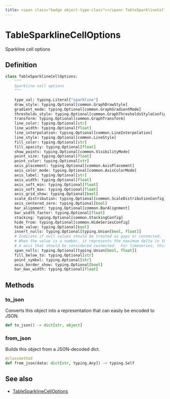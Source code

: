 ```yaml
---
title: <span class="badge object-type-class"></span> TableSparklineCellOptions
---
```

# <span class="badge object-type-class"></span> TableSparklineCellOptions

Sparkline cell options

## Definition

```python
class TableSparklineCellOptions:
    """
    Sparkline cell options
    """

    type_val: typing.Literal["sparkline"]
    draw_style: typing.Optional[common.GraphDrawStyle]
    gradient_mode: typing.Optional[common.GraphGradientMode]
    thresholds_style: typing.Optional[common.GraphThresholdsStyleConfig]
    transform: typing.Optional[common.GraphTransform]
    line_color: typing.Optional[str]
    line_width: typing.Optional[float]
    line_interpolation: typing.Optional[common.LineInterpolation]
    line_style: typing.Optional[common.LineStyle]
    fill_color: typing.Optional[str]
    fill_opacity: typing.Optional[float]
    show_points: typing.Optional[common.VisibilityMode]
    point_size: typing.Optional[float]
    point_color: typing.Optional[str]
    axis_placement: typing.Optional[common.AxisPlacement]
    axis_color_mode: typing.Optional[common.AxisColorMode]
    axis_label: typing.Optional[str]
    axis_width: typing.Optional[float]
    axis_soft_min: typing.Optional[float]
    axis_soft_max: typing.Optional[float]
    axis_grid_show: typing.Optional[bool]
    scale_distribution: typing.Optional[common.ScaleDistributionConfig]
    axis_centered_zero: typing.Optional[bool]
    bar_alignment: typing.Optional[common.BarAlignment]
    bar_width_factor: typing.Optional[float]
    stacking: typing.Optional[common.StackingConfig]
    hide_from: typing.Optional[common.HideSeriesConfig]
    hide_value: typing.Optional[bool]
    insert_nulls: typing.Optional[typing.Union[bool, float]]
    # Indicate if null values should be treated as gaps or connected.
    # When the value is a number, it represents the maximum delta in the
    # X axis that should be considered connected.  For timeseries, this is milliseconds
    span_nulls: typing.Optional[typing.Union[bool, float]]
    fill_below_to: typing.Optional[str]
    point_symbol: typing.Optional[str]
    axis_border_show: typing.Optional[bool]
    bar_max_width: typing.Optional[float]
```
## Methods

### <span class="badge object-method"></span> to_json

Converts this object into a representation that can easily be encoded to JSON.

```python
def to_json() -> dict[str, object]
```

### <span class="badge object-method"></span> from_json

Builds this object from a JSON-decoded dict.

```python
@classmethod
def from_json(data: dict[str, typing.Any]) -> typing.Self
```

## See also

 * <span class="badge builder"></span> [TableSparklineCellOptions](./builder-TableSparklineCellOptions.md)
